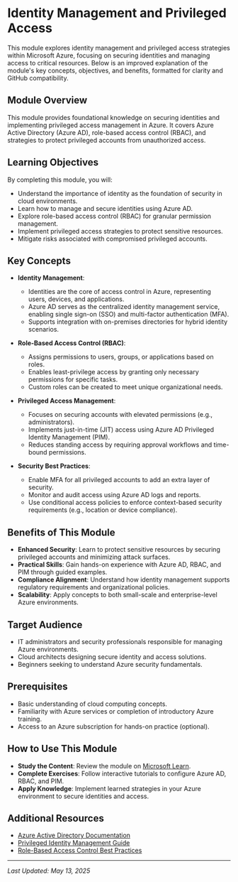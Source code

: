 # Identity Management and Privileged Access

This module explores identity management and privileged access strategies within Microsoft Azure, focusing on securing identities and managing access to critical resources. Below is an improved explanation of the module's key concepts, objectives, and benefits, formatted for clarity and GitHub compatibility.

## Module Overview
This module provides foundational knowledge on securing identities and implementing privileged access management in Azure. It covers Azure Active Directory (Azure AD), role-based access control (RBAC), and strategies to protect privileged accounts from unauthorized access.

## Learning Objectives
By completing this module, you will:
- Understand the importance of identity as the foundation of security in cloud environments.
- Learn how to manage and secure identities using Azure AD.
- Explore role-based access control (RBAC) for granular permission management.
- Implement privileged access strategies to protect sensitive resources.
- Mitigate risks associated with compromised privileged accounts.

## Key Concepts
- **Identity Management**:
  - Identities are the core of access control in Azure, representing users, devices, and applications.
  - Azure AD serves as the centralized identity management service, enabling single sign-on (SSO) and multi-factor authentication (MFA).
  - Supports integration with on-premises directories for hybrid identity scenarios.

- **Role-Based Access Control (RBAC)**:
  - Assigns permissions to users, groups, or applications based on roles.
  - Enables least-privilege access by granting only necessary permissions for specific tasks.
  - Custom roles can be created to meet unique organizational needs.

- **Privileged Access Management**:
  - Focuses on securing accounts with elevated permissions (e.g., administrators).
  - Implements just-in-time (JIT) access using Azure AD Privileged Identity Management (PIM).
  - Reduces standing access by requiring approval workflows and time-bound permissions.

- **Security Best Practices**:
  - Enable MFA for all privileged accounts to add an extra layer of security.
  - Monitor and audit access using Azure AD logs and reports.
  - Use conditional access policies to enforce context-based security requirements (e.g., location or device compliance).

## Benefits of This Module
- **Enhanced Security**: Learn to protect sensitive resources by securing privileged accounts and minimizing attack surfaces.
- **Practical Skills**: Gain hands-on experience with Azure AD, RBAC, and PIM through guided examples.
- **Compliance Alignment**: Understand how identity management supports regulatory requirements and organizational policies.
- **Scalability**: Apply concepts to both small-scale and enterprise-level Azure environments.

## Target Audience
- IT administrators and security professionals responsible for managing Azure environments.
- Cloud architects designing secure identity and access solutions.
- Beginners seeking to understand Azure security fundamentals.

## Prerequisites
- Basic understanding of cloud computing concepts.
- Familiarity with Azure services or completion of introductory Azure training.
- Access to an Azure subscription for hands-on practice (optional).

## How to Use This Module
- **Study the Content**: Review the module on [Microsoft Learn](https://learn.microsoft.com/en-us/training/modules/manage-security-controls-identity-access/2-identity-management-privileged-access).
- **Complete Exercises**: Follow interactive tutorials to configure Azure AD, RBAC, and PIM.
- **Apply Knowledge**: Implement learned strategies in your Azure environment to secure identities and access.

## Additional Resources
- [Azure Active Directory Documentation](https://learn.microsoft.com/en-us/azure/active-directory/)
- [Privileged Identity Management Guide](https://learn.microsoft.com/en-us/azure/active-directory/privileged-identity-management/)
- [Role-Based Access Control Best Practices](https://learn.microsoft.com/en-us/azure/role-based-access-control/)

---

*Last Updated: May 13, 2025*
